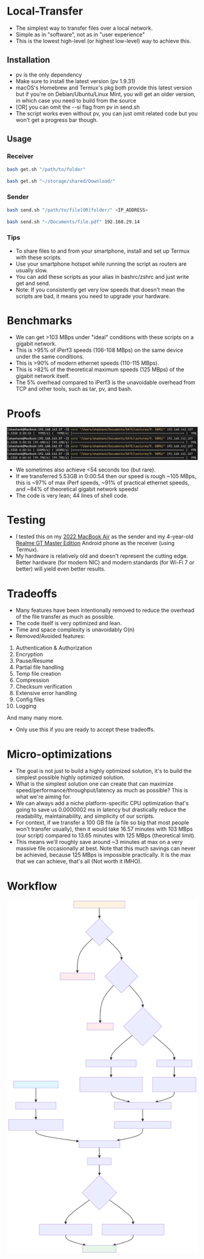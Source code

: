 # Local-Transfer
- The simplest way to transfer files over a local network.
- Simple as in "software", not as in "user experience"
- This is the lowest high-level (or highest low-level) way to achieve this.

## Installation
- pv is the only dependency
- Make sure to install the latest version (pv 1.9.31)
- macOS's Homebrew and Termux's pkg both provide this latest version but if you're on Debian/Ubuntu/Linux Mint, you will get an older version, in which case you need to build from the source
- [OR] you can omit the --si flag from pv in send.sh
- The script works even without pv, you can just omit related code but you won't get a progress bar though.

## Usage

### Receiver
```bash
bash get.sh "/path/to/folder"
```
```bash
bash get.sh "~/storage/shared/Download/"
```

### Sender
```bash
bash send.sh "/path/to/file[OR]folder/" <IP_ADDRESS>
```
```bash
bash send.sh "~/Documents/file.pdf" 192.168.29.14
```

### Tips
- To share files to and from your smartphone, install and set up Termux with these scripts.
- Use your smartphone hotspot while running the script as routers are usually slow.
- You can add these scripts as your alias in bashrc/zshrc and just write get and send.
- Note: If you consistently get very low speeds that doesn't mean the scripts are bad, it means you need to upgrade your hardware.

# Benchmarks
- We can get >103 MBps under "ideal" conditions with these scripts on a gigabit network.
- This is >95% of iPerf3 speeds (106-108 MBps) on the same device under the same conditions.
- This is >90% of modern ethernet speeds (110-115 MBps).
- This is >82% of the theoretical maximum speeds (125 MBps) of the gigabit network itself.
- The 5% overhead compared to iPerf3 is the unavoidable overhead from TCP and other tools, such as tar, pv, and bash.

# Proofs
![](Proof.png)
- We sometimes also achieve <54 seconds too (but rare).
- If we transferred 5.53GB in 0:00:54 then our speed is rough ~105 MBps, this is ~97% of max iPerf speeds, ~91% of practical ethernet speeds, and ~84% of theoretical gigabit network speeds!
- The code is very lean; 44 lines of shell code.

# Testing
- I tested this on my [2022 MacBook Air](https://support.apple.com/en-in/111867) as the sender and my 4-year-old [Realme GT Master Edition](https://www.gsmarena.com/realme_gt_master-11001.php) Android phone as the receiver (using Termux).
- My hardware is relatively old and doesn't represent the cutting edge. Better hardware (for modern NIC) and modern standards (for Wi-Fi 7 or better) will yield even better results.

# Tradeoffs
- Many features have been intentionally removed to reduce the overhead of the file transfer as much as possible.
- The code itself is very optimized and lean.
- Time and space complexity is unavoidably O(n)
- Removed/Avoided features:

1. Authentication & Authorization
2. Encryption
3. Pause/Resume
4. Partial file handling
5. Temp file creation
6. Compression
7. Checksum verification
8. Extensive error handling
9. Config files
10. Logging

And many many more.

- Only use this if you are ready to accept these tradeoffs.

# Micro-optimizations
- The goal is not just to build a highly optimized solution, it's to build the simplest possible highly optimized solution.
- What is the simplest solution one can create that can maximize speed/performance/throughput/latency as much as possible? This is what we're aiming for.
- We can always add a niche platform-specific CPU optimization that's going to save us 0.0000002 ms in latency but drastically reduce the readability, maintainability, and simplicity of our scripts.
- For context, if we transfer a 100 GB file (a file so big that most people won't transfer usually), then it would take 
16.57 minutes with 103 MBps (our script) compared to 13.65 minutes with 125 MBps (theoretical limit).
- This means we'll roughly save around ~3 minutes at max on a very massive file occasionally at best. Note that this much savings can never be achieved, because 125 MBps is impossible practically. It is the max that we can achieve, that's all (Not worth it IMHO).

# Workflow
![](Diagram.svg)
